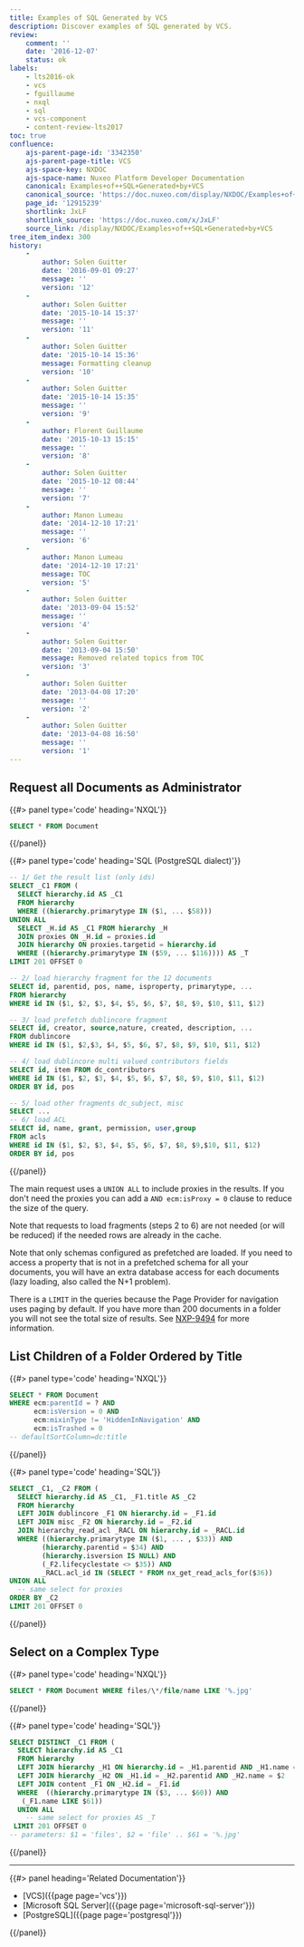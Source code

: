 ```yaml
---
title: Examples of SQL Generated by VCS
description: Discover examples of SQL generated by VCS.
review:
    comment: ''
    date: '2016-12-07'
    status: ok
labels:
    - lts2016-ok
    - vcs
    - fguillaume
    - nxql
    - sql
    - vcs-component
    - content-review-lts2017
toc: true
confluence:
    ajs-parent-page-id: '3342350'
    ajs-parent-page-title: VCS
    ajs-space-key: NXDOC
    ajs-space-name: Nuxeo Platform Developer Documentation
    canonical: Examples+of++SQL+Generated+by+VCS
    canonical_source: 'https://doc.nuxeo.com/display/NXDOC/Examples+of++SQL+Generated+by+VCS'
    page_id: '12915239'
    shortlink: JxLF
    shortlink_source: 'https://doc.nuxeo.com/x/JxLF'
    source_link: /display/NXDOC/Examples+of++SQL+Generated+by+VCS
tree_item_index: 300
history:
    -
        author: Solen Guitter
        date: '2016-09-01 09:27'
        message: ''
        version: '12'
    -
        author: Solen Guitter
        date: '2015-10-14 15:37'
        message: ''
        version: '11'
    -
        author: Solen Guitter
        date: '2015-10-14 15:36'
        message: Formatting cleanup
        version: '10'
    -
        author: Solen Guitter
        date: '2015-10-14 15:35'
        message: ''
        version: '9'
    -
        author: Florent Guillaume
        date: '2015-10-13 15:15'
        message: ''
        version: '8'
    -
        author: Solen Guitter
        date: '2015-10-12 08:44'
        message: ''
        version: '7'
    -
        author: Manon Lumeau
        date: '2014-12-10 17:21'
        message: ''
        version: '6'
    -
        author: Manon Lumeau
        date: '2014-12-10 17:21'
        message: TOC
        version: '5'
    -
        author: Solen Guitter
        date: '2013-09-04 15:52'
        message: ''
        version: '4'
    -
        author: Solen Guitter
        date: '2013-09-04 15:50'
        message: Removed related topics from TOC
        version: '3'
    -
        author: Solen Guitter
        date: '2013-04-08 17:20'
        message: ''
        version: '2'
    -
        author: Solen Guitter
        date: '2013-04-08 16:50'
        message: ''
        version: '1'
---
```


## Request all Documents as Administrator

{{#> panel type='code' heading='NXQL'}}
```sql
SELECT * FROM Document
```
{{/panel}}

{{#> panel type='code' heading='SQL (PostgreSQL dialect)'}}
```sql
-- 1/ Get the result list (only ids)
SELECT _C1 FROM (
  SELECT hierarchy.id AS _C1
  FROM hierarchy
  WHERE ((hierarchy.primarytype IN ($1, ... $58)))
UNION ALL
  SELECT _H.id AS _C1 FROM hierarchy _H
  JOIN proxies ON _H.id = proxies.id
  JOIN hierarchy ON proxies.targetid = hierarchy.id
  WHERE ((hierarchy.primarytype IN ($59, ... $116)))) AS _T
LIMIT 201 OFFSET 0

-- 2/ load hierarchy fragment for the 12 documents
SELECT id, parentid, pos, name, isproperty, primarytype, ...
FROM hierarchy
WHERE id IN ($1, $2, $3, $4, $5, $6, $7, $8, $9, $10, $11, $12)

-- 3/ load prefetch dublincore fragment
SELECT id, creator, source,nature, created, description, ...
FROM dublincore
WHERE id IN ($1, $2,$3, $4, $5, $6, $7, $8, $9, $10, $11, $12)

-- 4/ load dublincore multi valued contributors fields
SELECT id, item FROM dc_contributors
WHERE id IN ($1, $2, $3, $4, $5, $6, $7, $8, $9, $10, $11, $12)
ORDER BY id, pos

-- 5/ load other fragments dc_subject, misc
SELECT ...
-- 6/ load ACL
SELECT id, name, grant, permission, user,group
FROM acls
WHERE id IN ($1, $2, $3, $4, $5, $6, $7, $8, $9,$10, $11, $12)
ORDER BY id, pos
```
{{/panel}}

The main request uses a `UNION ALL` to include proxies in the results. If you don't need the proxies you can add a `AND ecm:isProxy = 0` clause to reduce the size of the query.

Note that requests to load fragments (steps 2 to 6) are not needed (or will be reduced) if the needed rows are already in the cache.

Note that only schemas configured as prefetched are loaded. If you need to access a property that is not in a prefetched schema for all your documents, you will have an extra database access for each documents (lazy loading, also called the N+1 problem).

There is a `LIMIT` in the queries because the Page Provider for navigation uses paging by default. If you have more than 200 documents in a folder you will not see the total size of results. See [NXP-9494](https://jira.nuxeo.com/browse/NXP-9494) for more information.

## List Children of a Folder Ordered by Title

{{#> panel type='code' heading='NXQL'}}
```sql
SELECT * FROM Document
WHERE ecm:parentId = ? AND
      ecm:isVersion = 0 AND
      ecm:mixinType != 'HiddenInNavigation' AND
      ecm:isTrashed = 0
-- defaultSortColumn=dc:title
```
{{/panel}}

{{#> panel type='code' heading='SQL'}}
```sql
SELECT _C1, _C2 FROM (
  SELECT hierarchy.id AS _C1, _F1.title AS _C2
  FROM hierarchy
  LEFT JOIN dublincore _F1 ON hierarchy.id = _F1.id
  LEFT JOIN misc _F2 ON hierarchy.id = _F2.id
  JOIN hierarchy_read_acl _RACL ON hierarchy.id = _RACL.id
  WHERE ((hierarchy.primarytype IN ($1, ... , $33)) AND
        (hierarchy.parentid = $34) AND
        (hierarchy.isversion IS NULL) AND
        (_F2.lifecyclestate <> $35)) AND
        _RACL.acl_id IN (SELECT * FROM nx_get_read_acls_for($36))
UNION ALL
  -- same select for proxies
ORDER BY _C2
LIMIT 201 OFFSET 0
```
{{/panel}}

## Select on a Complex Type

{{#> panel type='code' heading='NXQL'}}
```sql
SELECT * FROM Document WHERE files/\*/file/name LIKE '%.jpg'
```
{{/panel}}

{{#> panel type='code' heading='SQL'}}
```sql
SELECT DISTINCT _C1 FROM (
  SELECT hierarchy.id AS _C1
  FROM hierarchy
  LEFT JOIN hierarchy _H1 ON hierarchy.id = _H1.parentid AND _H1.name = $1
  LEFT JOIN hierarchy _H2 ON _H1.id = _H2.parentid AND _H2.name = $2
  LEFT JOIN content _F1 ON _H2.id = _F1.id
  WHERE  ((hierarchy.primarytype IN ($3, ... $60)) AND
   (_F1.name LIKE $61))
  UNION ALL
    -- same select for proxies AS _T
 LIMIT 201 OFFSET 0
-- parameters: $1 = 'files', $2 = 'file' .. $61 = '%.jpg'
```
{{/panel}}

* * *

<div class="row" data-equalizer data-equalize-on="medium"><div class="column medium-6">{{#> panel heading='Related Documentation'}}

- [VCS]({{page page='vcs'}})
- [Microsoft SQL Server]({{page page='microsoft-sql-server'}})
- [PostgreSQL]({{page page='postgresql'}})

{{/panel}}</div><div class="column medium-6">

</div></div>
